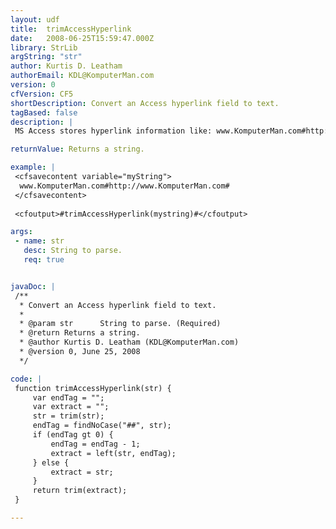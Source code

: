 ```yaml
---
layout: udf
title:  trimAccessHyperlink
date:   2008-06-25T15:59:47.000Z
library: StrLib
argString: "str"
author: Kurtis D. Leatham
authorEmail: KDL@KomputerMan.com
version: 0
cfVersion: CF5
shortDescription: Convert an Access hyperlink field to text.
tagBased: false
description: |
 MS Access stores hyperlink information like: www.KomputerMan.com#http://www.KomputerMan.com#.  This tag removes the second part of that data leaving you with just www.KomputerMan.com.

returnValue: Returns a string.

example: |
 <cfsavecontent variable="myString">
  www.KomputerMan.com#http://www.KomputerMan.com#
 </cfsavecontent>
 
 <cfoutput>#trimAccessHyperlink(mystring)#</cfoutput>

args:
 - name: str
   desc: String to parse.
   req: true


javaDoc: |
 /**
  * Convert an Access hyperlink field to text.
  * 
  * @param str      String to parse. (Required)
  * @return Returns a string. 
  * @author Kurtis D. Leatham (KDL@KomputerMan.com) 
  * @version 0, June 25, 2008 
  */

code: |
 function trimAccessHyperlink(str) {
     var endTag = "";
     var extract = "";
     str = trim(str);    
     endTag = findNoCase("##", str);
     if (endTag gt 0) {
         endTag = endTag - 1;
         extract = left(str, endTag);
     } else {
         extract = str;
     }
     return trim(extract);
 }

---
```


